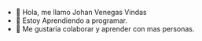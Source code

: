 - 👋 Hola, me llamo Johan Venegas Vindas
- 🌱 Estoy Aprendiendo a programar.
- 💞️ Me gustaria colaborar y aprender con mas personas.
